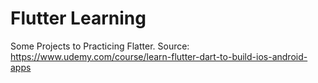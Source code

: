 # Flutter Learning
Some Projects to Practicing Flatter.
Source: <https://www.udemy.com/course/learn-flutter-dart-to-build-ios-android-apps>

